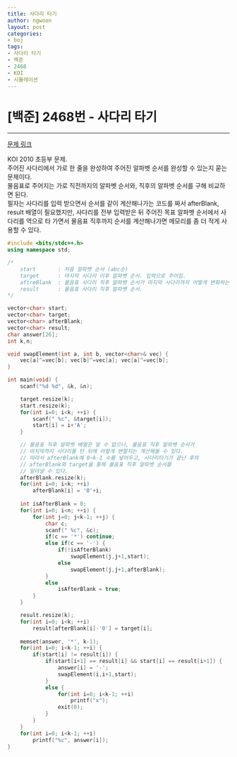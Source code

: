 ```yaml
---
title: 사다리 타기
author: ngwoon
layout: post
categories:
- boj
tags:
- 사다리 타기
- 백준
- 2468
- KOI
- 시뮬레이션
---
```


# [백준] 2468번 - 사다리 타기
- - -

[문제 링크](https://www.acmicpc.net/problem/2468)

KOI 2010 초등부 문제.<br/>
주어진 사다리에서 가로 한 줄을 완성하여 주어진 알파벳 순서를 완성할 수 있는지 묻는 문제이다.<br/>
물음표로 주어지는 가로 직전까지의 알파벳 순서와, 직후의 알파벳 순서를 구해 비교하면 된다.<br/>
필자는 사다리를 입력 받으면서 순서를 같이 계산해나가는 코드를 짜서 afterBlank, result 배열이 필요했지만, 사다리를 전부 입력받은 뒤 주어진 목표 알파벳 순서에서 사다리를 역으로 타 가면서 물음표 직후까지 순서를 계산해나가면 메모리를 좀 더 적게 사용할 수 있다.<br/>

```cpp
#include <bits/stdc++.h>
using namespace std;

/*
    start       : 처음 알파벳 순서 (abc순)
    target      : 마지막 사다리 이후 알파벳 순서. 입력으로 주어짐.
    aftreBlank  : 물음표 사다리 직후 알파벳 순서가 마지막 사다리까지 어떻게 변화하는지 체크
    result      : 물음표 사다리 직후 알파벳 순서.
*/

vector<char> start;
vector<char> target;
vector<char> afterBlank;
vector<char> result;
char answer[26];
int k,n;

void swapElement(int a, int b, vector<char>& vec) {
    vec[a]^=vec[b]; vec[b]^=vec[a]; vec[a]^=vec[b];
}

int main(void) {
    scanf("%d %d", &k, &n);

    target.resize(k);
    start.resize(k);
    for(int i=0; i<k; ++i) {
        scanf(" %c", &target[i]);
        start[i] = i+'A';
    }

    // 물음표 직후 알파벳 배열은 알 수 없으나, 물음표 직후 알파벳 순서가 
    // 마지막까지 사다리를 탄 뒤에 어떻게 변할지는 계산해둘 수 있다.
    // 따라서 afterBlank에 0~k-1 수를 넣어두고, 사다리타기가 끝난 후의 
    // afterBlank와 target을 통해 물음표 직후 알파벳 순서를
    // 알아낼 수 있다.
    afterBlank.resize(k);
    for(int i=0; i<k; ++i)
        afterBlank[i] = '0'+i;
    
    int isAfterBlank = 0;
    for(int i=0; i<n; ++i) {
        for(int j=0; j<k-1; ++j) {
            char c;
            scanf(" %c", &c);
            if(c == '*') continue;
            else if(c == '-') {
                if(!isAfterBlank)
                    swapElement(j,j+1,start);
                else
                    swapElement(j,j+1,afterBlank);
            }
            else
                isAfterBlank = true;
        }
    }

    result.resize(k);
    for(int i=0; i<k; ++i)
        result[afterBlank[i]-'0'] = target[i];
    
    memset(answer, '*', k-1);
    for(int i=0; i<k-1; ++i) {
        if(start[i] != result[i]) {
            if(start[i+1] == result[i] && start[i] == result[i+1]) {
                answer[i] = '-';
                swapElement(i,i+1,start);
            }
            else {
                for(int i=0; i<k-1; ++i)
                    printf("x");
                exit(0);
            }
        }
    }
    for(int i=0; i<k-1; ++i)
        printf("%c", answer[i]);
}
```
